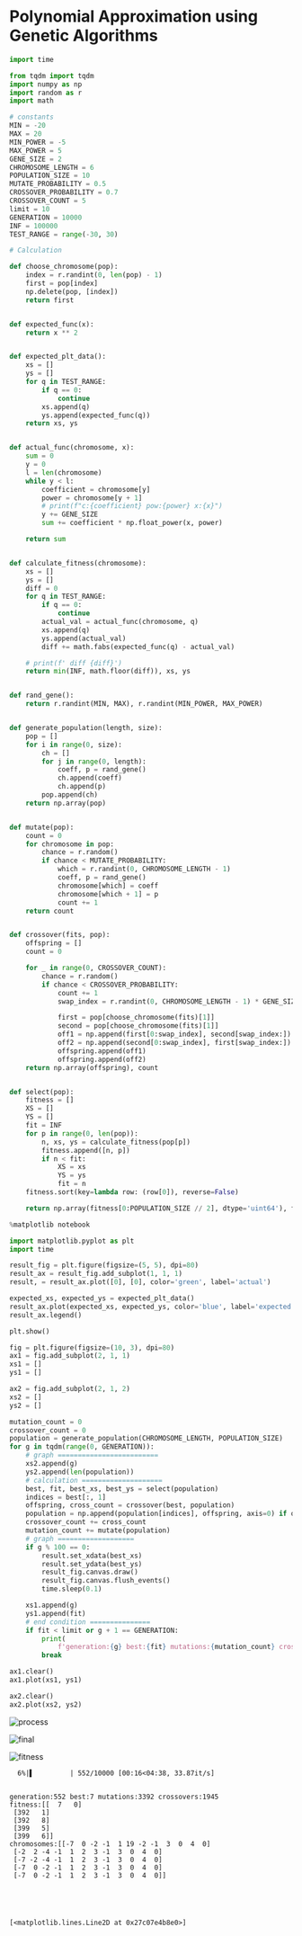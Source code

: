# Polynomial Approximation using Genetic Algorithms


```python
import time

from tqdm import tqdm
import numpy as np
import random as r
import math
```


```python
# constants
MIN = -20
MAX = 20
MIN_POWER = -5
MAX_POWER = 5
GENE_SIZE = 2
CHROMOSOME_LENGTH = 6
POPULATION_SIZE = 10
MUTATE_PROBABILITY = 0.5
CROSSOVER_PROBABILITY = 0.7
CROSSOVER_COUNT = 5
limit = 10
GENERATION = 10000
INF = 100000
TEST_RANGE = range(-30, 30)


```


```python
# Calculation
```


```python
def choose_chromosome(pop):
    index = r.randint(0, len(pop) - 1)
    first = pop[index]
    np.delete(pop, [index])
    return first


def expected_func(x):
    return x ** 2


def expected_plt_data():
    xs = []
    ys = []
    for q in TEST_RANGE:
        if q == 0:
            continue
        xs.append(q)
        ys.append(expected_func(q))
    return xs, ys


def actual_func(chromosome, x):
    sum = 0
    y = 0
    l = len(chromosome)
    while y < l:
        coefficient = chromosome[y]
        power = chromosome[y + 1]
        # print(f"c:{coefficient} pow:{power} x:{x}")
        y += GENE_SIZE
        sum += coefficient * np.float_power(x, power)

    return sum


def calculate_fitness(chromosome):
    xs = []
    ys = []
    diff = 0
    for q in TEST_RANGE:
        if q == 0:
            continue
        actual_val = actual_func(chromosome, q)
        xs.append(q)
        ys.append(actual_val)
        diff += math.fabs(expected_func(q) - actual_val)

    # print(f' diff {diff}')
    return min(INF, math.floor(diff)), xs, ys


def rand_gene():
    return r.randint(MIN, MAX), r.randint(MIN_POWER, MAX_POWER)


def generate_population(length, size):
    pop = []
    for i in range(0, size):
        ch = []
        for j in range(0, length):
            coeff, p = rand_gene()
            ch.append(coeff)
            ch.append(p)
        pop.append(ch)
    return np.array(pop)


def mutate(pop):
    count = 0
    for chromosome in pop:
        chance = r.random()
        if chance < MUTATE_PROBABILITY:
            which = r.randint(0, CHROMOSOME_LENGTH - 1)
            coeff, p = rand_gene()
            chromosome[which] = coeff
            chromosome[which + 1] = p
            count += 1
    return count


def crossover(fits, pop):
    offspring = []
    count = 0

    for _ in range(0, CROSSOVER_COUNT):
        chance = r.random()
        if chance < CROSSOVER_PROBABILITY:
            count += 1
            swap_index = r.randint(0, CHROMOSOME_LENGTH - 1) * GENE_SIZE

            first = pop[choose_chromosome(fits)[1]]
            second = pop[choose_chromosome(fits)[1]]
            off1 = np.append(first[0:swap_index], second[swap_index:])
            off2 = np.append(second[0:swap_index], first[swap_index:])
            offspring.append(off1)
            offspring.append(off2)
    return np.array(offspring), count


def select(pop):
    fitness = []
    XS = []
    YS = []
    fit = INF
    for p in range(0, len(pop)):
        n, xs, ys = calculate_fitness(pop[p])
        fitness.append([n, p])
        if n < fit:
            XS = xs
            YS = ys
            fit = n
    fitness.sort(key=lambda row: (row[0]), reverse=False)

    return np.array(fitness[0:POPULATION_SIZE // 2], dtype='uint64'), fit, XS, YS
```


```python
%matplotlib notebook

import matplotlib.pyplot as plt
import time

result_fig = plt.figure(figsize=(5, 5), dpi=80)
result_ax = result_fig.add_subplot(1, 1, 1)
result, = result_ax.plot([0], [0], color='green', label='actual')

expected_xs, expected_ys = expected_plt_data()
result_ax.plot(expected_xs, expected_ys, color='blue', label='expected')
result_ax.legend()

plt.show()

fig = plt.figure(figsize=(10, 3), dpi=80)
ax1 = fig.add_subplot(2, 1, 1)
xs1 = []
ys1 = []

ax2 = fig.add_subplot(2, 1, 2)
xs2 = []
ys2 = []

mutation_count = 0
crossover_count = 0
population = generate_population(CHROMOSOME_LENGTH, POPULATION_SIZE)
for g in tqdm(range(0, GENERATION)):
    # graph =========================
    xs2.append(g)
    ys2.append(len(population))
    # calculation ====================
    best, fit, best_xs, best_ys = select(population)
    indices = best[:, 1]
    offspring, cross_count = crossover(best, population)
    population = np.append(population[indices], offspring, axis=0) if offspring.ndim > 1 else population[indices]
    crossover_count += cross_count
    mutation_count += mutate(population)
    # graph ===================
    if g % 100 == 0:
        result.set_xdata(best_xs)
        result.set_ydata(best_ys)
        result_fig.canvas.draw()
        result_fig.canvas.flush_events()
        time.sleep(0.1)

    xs1.append(g)
    ys1.append(fit)
    # end condition ===============
    if fit < limit or g + 1 == GENERATION:
        print(
            f'generation:{g} best:{fit} mutations:{mutation_count} crossovers:{crossover_count}\nfitness:{best}\nchromosomes:{population[indices]}')
        break

ax1.clear()
ax1.plot(xs1, ys1)

ax2.clear()
ax2.plot(xs2, ys2)
```

![process](https://github.com/mehditeymorian/JNotes/blob/main/genetics/polynomial-approximation/assets/1.gif)

![final](https://github.com/mehditeymorian/JNotes/blob/main/genetics/polynomial-approximation/assets/2.png)

![fitness](https://github.com/mehditeymorian/JNotes/blob/main/genetics/polynomial-approximation/assets/3.png)


      6%|▌         | 552/10000 [00:16<04:38, 33.87it/s]
    

    generation:552 best:7 mutations:3392 crossovers:1945
    fitness:[[  7   0]
     [392   1]
     [392   8]
     [399   5]
     [399   6]]
    chromosomes:[[-7  0 -2 -1  1 19 -2 -1  3  0  4  0]
     [-2  2 -4 -1  1  2  3 -1  3  0  4  0]
     [-7 -2 -4 -1  1  2  3 -1  3  0  4  0]
     [-7  0 -2 -1  1  2  3 -1  3  0  4  0]
     [-7  0 -2 -1  1  2  3 -1  3  0  4  0]]
    




    [<matplotlib.lines.Line2D at 0x27c07e4b8e0>]


